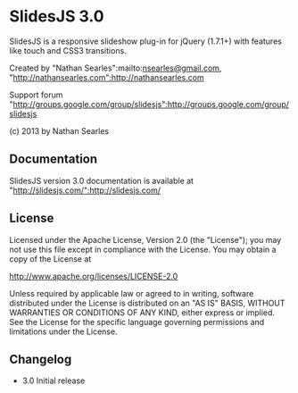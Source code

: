 # SlidesJS 3.0

SlidesJS is a responsive slideshow plug-in for jQuery (1.7.1+) with features like touch and CSS3 transitions.

Created by "Nathan Searles":mailto:nsearles@gmail.com, "http://nathansearles.com":http://nathansearles.com

Support forum "http://groups.google.com/group/slidesjs":http://groups.google.com/group/slidesjs

(c) 2013 by Nathan Searles

## Documentation

SlidesJS version 3.0 documentation is available at "http://slidesjs.com/":http://slidesjs.com/

## License

Licensed under the Apache License, Version 2.0 (the "License");
you may not use this file except in compliance with the License.
You may obtain a copy of the License at

http://www.apache.org/licenses/LICENSE-2.0

Unless required by applicable law or agreed to in writing, software
distributed under the License is distributed on an "AS IS" BASIS,
WITHOUT WARRANTIES OR CONDITIONS OF ANY KIND, either express or implied.
See the License for the specific language governing permissions and
limitations under the License.

## Changelog

* 3.0 Initial release
